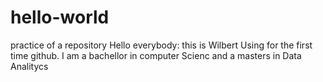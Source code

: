 # hello-world
practice of a repository
Hello everybody:
this is Wilbert Using for the first time github. I am a bachellor in computer Scienc
and a masters in Data Analitycs
